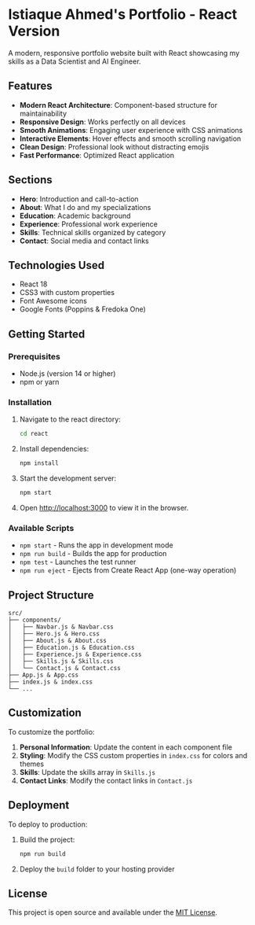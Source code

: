 # Istiaque Ahmed's Portfolio - React Version

A modern, responsive portfolio website built with React showcasing my skills as a Data Scientist and AI Engineer.

## Features

- **Modern React Architecture**: Component-based structure for maintainability
- **Responsive Design**: Works perfectly on all devices
- **Smooth Animations**: Engaging user experience with CSS animations
- **Interactive Elements**: Hover effects and smooth scrolling navigation
- **Clean Design**: Professional look without distracting emojis
- **Fast Performance**: Optimized React application

## Sections

- **Hero**: Introduction and call-to-action
- **About**: What I do and my specializations
- **Education**: Academic background
- **Experience**: Professional work experience
- **Skills**: Technical skills organized by category
- **Contact**: Social media and contact links

## Technologies Used

- React 18
- CSS3 with custom properties
- Font Awesome icons
- Google Fonts (Poppins & Fredoka One)

## Getting Started

### Prerequisites

- Node.js (version 14 or higher)
- npm or yarn

### Installation

1. Navigate to the react directory:
   ```bash
   cd react
   ```

2. Install dependencies:
   ```bash
   npm install
   ```

3. Start the development server:
   ```bash
   npm start
   ```

4. Open [http://localhost:3000](http://localhost:3000) to view it in the browser.

### Available Scripts

- `npm start` - Runs the app in development mode
- `npm run build` - Builds the app for production
- `npm test` - Launches the test runner
- `npm run eject` - Ejects from Create React App (one-way operation)

## Project Structure

```
src/
├── components/
│   ├── Navbar.js & Navbar.css
│   ├── Hero.js & Hero.css
│   ├── About.js & About.css
│   ├── Education.js & Education.css
│   ├── Experience.js & Experience.css
│   ├── Skills.js & Skills.css
│   └── Contact.js & Contact.css
├── App.js & App.css
├── index.js & index.css
└── ...
```

## Customization

To customize the portfolio:

1. **Personal Information**: Update the content in each component file
2. **Styling**: Modify the CSS custom properties in `index.css` for colors and themes
3. **Skills**: Update the skills array in `Skills.js`
4. **Contact Links**: Modify the contact links in `Contact.js`

## Deployment

To deploy to production:

1. Build the project:
   ```bash
   npm run build
   ```

2. Deploy the `build` folder to your hosting provider

## License

This project is open source and available under the [MIT License](LICENSE).
